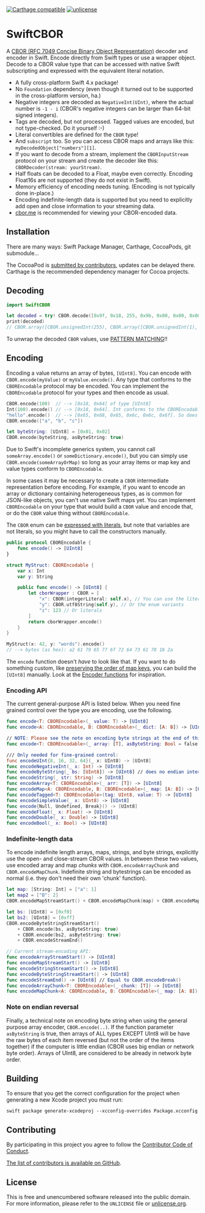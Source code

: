 [![Carthage compatible](https://img.shields.io/badge/Carthage-compatible-4BC51D.svg?style=flat)](https://github.com/Carthage/Carthage)
[![unlicense](https://img.shields.io/badge/un-license-green.svg?style=flat)](http://unlicense.org)

# SwiftCBOR

A [CBOR (RFC 7049 Concise Binary Object Representation)](http://cbor.io) decoder and encoder in Swift. Encode directly from Swift types or use a wrapper object. Decode to a CBOR value type that can be accessed with native Swift subscripting and expressed with the equivalent literal notation.

- A fully cross-platform Swift 4.x package!
- No `Foundation` dependency (even though it turned out to be supported in the cross-platform version, ha.)
- Negative integers are decoded as `NegativeInt(UInt)`, where the actual number is `-1 - i` (CBOR's negative integers can be larger than 64-bit signed integers).
- Tags are decoded, but not processed. Tagged values are encoded, but not type-checked. Do it yourself :-)
- Literal convertibles are defined for the `CBOR` type!
- And `subscript` too. So you can access CBOR maps and arrays like this: `myDecodedObject["numbers"][1]`.
- If you want to decode from a stream, implement the `CBORInputStream` protocol on your stream and create the decoder like this: `CBORDecoder(stream: yourStream)`.
- Half floats can be decoded to a Float, maybe even correctly. Encoding Float16s are not supported (they do not exist in Swift).
- Memory efficiency of encoding needs tuning. (Encoding is not typically done in-place.)
- Encoding indefinite-length data is supported but you need to explicitly add open and close information to your streaming data.
- [cbor.me](http://cbor.me) is recommended for viewing your CBOR-encoded data.

## Installation

There are many ways: Swift Package Manager, Carthage, CocoaPods, git submodule...

The CocoaPod is [submitted by contributors](https://github.com/myfreeweb/SwiftCBOR/issues/7), updates can be delayed there.
Carthage is the recommended dependency manager for Cocoa projects.

## Decoding

```swift
import SwiftCBOR

let decoded = try! CBOR.decode([0x9f, 0x18, 255, 0x9b, 0x00, 0x00, 0x00, 0x00, 0x00, 0x00, 0x00, 2, 0x18, 1, 0x79, 0x00, 3, 0x41, 0x42, 0x43, 0x79, 0x00, 3, 0x41, 0x42, 0x43, 0xff])
print(decoded)
// CBOR.array([CBOR.unsignedInt(255), CBOR.array([CBOR.unsignedInt(1), CBOR.utf8String("ABC")]), CBOR.utf8String("ABC")])
```

To unwrap the decoded `CBOR` values, use [PATTERN MATCHING](https://alisoftware.github.io/swift/pattern-matching/2016/05/16/pattern-matching-4/)!!

## Encoding

Encoding a value returns an array of bytes, `[UInt8]`. You can encode with `CBOR.encode(myValue)` or `myValue.encode()`. Any type that conforms to the `CBOREncodable` protocol may be encoded. You can implement the `CBOREncodable` protocol for your types and then encode as usual. 

```swift
CBOR.encode(100)  // --> [0x18, 0x64] of type [UInt8]
Int(100).encode() // --> [0x18, 0x64]. Int conforms to the CBOREncodable protocol
"hello".encode()  // --> [0x65, 0x68, 0x65, 0x6c, 0x6c, 0x6f]. So does String
CBOR.encode(["a", "b", "c"])

let byteString: [UInt8] = [0x01, 0x02]
CBOR.encode(byteString, asByteString: true)
```

Due to Swift's incomplete generics system, you cannot call `someArray.encode()` or `someDictionary.encode()`, but you can simply use `CBOR.encode(someArrayOrMap)` so long as your array items or map key and value types conform to `CBOREncodable`.

In some cases it may be necessary to create a `CBOR` intermediate representation before encoding. For example, if you want to encode an array or dictionary containing heterogeneous types, as is common for JSON-like objects, you can't use native Swift maps yet. You can implement `CBOREncodable` on your type that would build a `CBOR` value and encode that, or do the `CBOR` value thing without `CBOREncodable`.

The `CBOR` enum can be [expressed with literals](https://developer.apple.com/documentation/swift/initialization_with_literals), but note that variables are not literals, so you might have to call the constructors manually.

```swift
public protocol CBOREncodable {
    func encode() -> [UInt8]
}

struct MyStruct: CBOREncodable {
    var x: Int
    var y: String

    public func encode() -> [UInt8] {
        let cborWrapper : CBOR = [
            "x": CBOR(integerLiteral: self.x), // You can use the literal constructors
            "y": CBOR.utf8String(self.y), // Or the enum variants
            "z": 123 // Or literals
        ]
        return cborWrapper.encode()
    }
}

MyStruct(x: 42, y: "words").encode()
// --> bytes (as hex): a2 61 79 65 77 6f 72 64 73 61 78 18 2a
```

The `encode` function doesn't *have* to look like that. If you want to do something custom, like [preserving the order of map keys](https://github.com/myfreeweb/SwiftCBOR/issues/21), you can build the `[UInt8]` manually. Look at the [Encoder functions](https://github.com/myfreeweb/SwiftCBOR/blob/master/SwiftCBOR/CBOREncoder.swift) for inspiration.

### Encoding API

The current general-purpose API is listed below. When you need fine grained control over the type you are encoding, use the following.

```swift
func encode<T: CBOREncodable>(_ value: T) -> [UInt8]
func encode<A: CBOREncodable, B: CBOREncodable>(_ dict: [A: B]) -> [UInt8]

// NOTE: Please see the note on encoding byte strings at the end of this readme.
func encode<T: CBOREncodable>(_ array: [T], asByteString: Bool = false) -> [UInt8]

/// Only needed for fine-grained control:
func encodeUInt{8, 16, 32, 64}(_ x: UInt8) -> [UInt8]
func encodeNegativeInt(_ x: Int) -> [UInt8]
func encodeByteString(_ bs: [UInt8]) -> [UInt8] // does no endian interpretation
func encodeString(_ str: String) -> [UInt8]
func encodeArray<T: CBOREncodable>(_ arr: [T]) -> [UInt8]
func encodeMap<A: CBOREncodable, B: CBOREncodable>(_ map: [A: B]) -> [UInt8]
func encodeTagged<T: CBOREncodable>(tag: UInt8, value: T) -> [UInt8]
func encodeSimpleValue(_ x: UInt8) -> [UInt8]
func encode{Null, Undefined, Break}() -> [UInt8]
func encodeFloat(_ x: Float) -> [UInt8]
func encodeDouble(_ x: Double) -> [UInt8]
func encodeBool(_ x: Bool) -> [UInt8]
```

### Indefinite-length data

To encode indefinite length arrays, maps, strings, and byte strings, explicitly use the open- and close-stream CBOR values. In between these two values, use encoded array and map *chunks* with `CBOR.encodeArrayChunk` and `CBOR.encodeMapChunk`. Indefinite string and bytestrings can be encoded as normal (i.e. they don't need their own 'chunk' function).

```swift
let map: [String: Int] = ["a": 1]
let map2 = ["B": 2]
CBOR.encodeMapStreamStart() + CBOR.encodeMapChunk(map) + CBOR.encodeMapChunk(map2) + CBOR.encodeStreamEnd()

let bs: [UInt8] = [0xf0]
let bs2: [UInt8] = [0xff]
CBOR.encodeByteStringStreamStart()
    + CBOR.encode(bs, asByteString: true)
    + CBOR.encode(bs2, asByteString: true)
    + CBOR.encodeStreamEnd()

// Current stream-encoding API:
func encodeArrayStreamStart() -> [UInt8]
func encodeMapStreamStart() -> [UInt8]
func encodeStringStreamStart() -> [UInt8]
func encodeByteStringStreamStart() -> [UInt8]
func encodeStreamEnd() -> [UInt8] // Equal to CBOR.encodeBreak()
func encodeArrayChunk<T: CBOREncodable>(_ chunk: [T]) -> [UInt8]
func encodeMapChunk<A: CBOREncodable, B: CBOREncodable>(_ map: [A: B]) -> [UInt8]
```

### Note on endian reversal

Finally, a technical note on encoding byte string when using the general purpose array encoder, `CBOR.encode(..)`. If the function parameter `asByteString` is true, then arrays of ALL types EXCEPT UInt8 will be have the raw bytes of each item reversed (but not the order of the items together) if the computer is little endian (CBOR uses big endian or network byte order). Arrays of UInt8, are considered to be already in network byte order.

## Building

To ensure that you get the correct configuration for the project when generating a new Xcode project you must run:

```
swift package generate-xcodeproj --xcconfig-overrides Package.xcconfig
```

## Contributing

By participating in this project you agree to follow the [Contributor Code of Conduct](https://contributor-covenant.org/version/1/4/).

[The list of contributors is available on GitHub](https://github.com/myfreeweb/SwiftCBOR/graphs/contributors).

## License

This is free and unencumbered software released into the public domain.  
For more information, please refer to the `UNLICENSE` file or [unlicense.org](https://unlicense.org).

